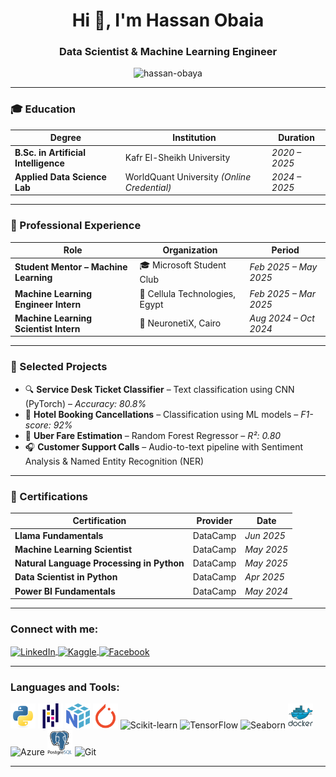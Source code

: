 <h1 align="center">Hi 👋, I'm Hassan Obaia</h1>
<h3 align="center">Data Scientist & Machine Learning Engineer</h3>

<p align="center">
  <img src="https://komarev.com/ghpvc/?username=hassan-obaya&label=Profile%20views&color=0e75b6&style=flat" alt="hassan-obaya" />
</p>


---
### 🎓 Education
| Degree | Institution | Duration |
|--------|-------------|----------|
| **B.Sc. in Artificial Intelligence** | Kafr El-Sheikh University | *2020 – 2025* |
| **Applied Data Science Lab** | WorldQuant University *(Online Credential)* | *2024 – 2025* |

---

### 💼 Professional Experience
| Role | Organization | Period |
|------|--------------|--------|
| **Student Mentor – Machine Learning** | 🎓 Microsoft Student Club | *Feb 2025 – May 2025* |
| **Machine Learning Engineer Intern** | 🏢 Cellula Technologies, Egypt | *Feb 2025 – Mar 2025* |
| **Machine Learning Scientist Intern** | 🧠 NeuronetiX, Cairo | *Aug 2024 – Oct 2024* |

---

### 🧠 Selected Projects
- 🔍 **Service Desk Ticket Classifier** – Text classification using CNN (PyTorch) – *Accuracy: 80.8%*
- 🏨 **Hotel Booking Cancellations** – Classification using ML models – *F1-score: 92%*
- 🚕 **Uber Fare Estimation** – Random Forest Regressor – *R²: 0.80*
- 🎧 **Customer Support Calls** – Audio-to-text pipeline with Sentiment Analysis & Named Entity Recognition (NER)

---

### 📜 Certifications
| Certification | Provider | Date |
|---------------|----------|------|
| **Llama Fundamentals** | DataCamp | *Jun 2025* |
| **Machine Learning Scientist** | DataCamp | *May 2025* |
| **Natural Language Processing in Python** | DataCamp | *May 2025* |
| **Data Scientist in Python** | DataCamp | *Apr 2025* |
| **Power BI Fundamentals** | DataCamp | *May 2024* |

---

<h3 align="left">Connect with me:</h3>
<p align="left">
  <a href="https://linkedin.com/in/hassan-obaya" target="blank">
    <img align="center" src="https://raw.githubusercontent.com/rahuldkjain/github-profile-readme-generator/master/src/images/icons/Social/linked-in-alt.svg" alt="LinkedIn" height="30" width="40" />
  </a>
  <a href="https://www.kaggle.com/hassanobaya" target="blank">
    <img align="center" src="https://raw.githubusercontent.com/rahuldkjain/github-profile-readme-generator/master/src/images/icons/Social/kaggle.svg" alt="Kaggle" height="30" width="40" />
  </a>
  <a href="https://www.facebook.com/hassanobaya00" target="blank">
    <img align="center" src="https://raw.githubusercontent.com/rahuldkjain/github-profile-readme-generator/master/src/images/icons/Social/facebook.svg" alt="Facebook" height="30" width="40" />
  </a>
</p>

---

<h3 align="left">Languages and Tools:</h3>
<p align="left">
  <img src="https://raw.githubusercontent.com/devicons/devicon/master/icons/python/python-original.svg" alt="Python" width="40" height="40"/>
  <img src="https://raw.githubusercontent.com/devicons/devicon/master/icons/pandas/pandas-original.svg" alt="Pandas" width="40" height="40"/>
  <img src="https://raw.githubusercontent.com/devicons/devicon/master/icons/numpy/numpy-original.svg" alt="NumPy" width="40" height="40"/>
  <img src="https://raw.githubusercontent.com/devicons/devicon/master/icons/pytorch/pytorch-original.svg" alt="PyTorch" width="40" height="40"/>
  <img src="https://upload.wikimedia.org/wikipedia/commons/0/05/Scikit_learn_logo_small.svg" alt="Scikit-learn" width="40" height="40"/>
  <img src="https://www.vectorlogo.zone/logos/tensorflow/tensorflow-icon.svg" alt="TensorFlow" width="40" height="40"/>
  <img src="https://seaborn.pydata.org/_images/logo-mark-lightbg.svg" alt="Seaborn" width="40" height="40"/>
  <img src="https://raw.githubusercontent.com/devicons/devicon/master/icons/docker/docker-original-wordmark.svg" alt="Docker" width="40" height="40"/>
  <img src="https://www.vectorlogo.zone/logos/microsoft_azure/microsoft_azure-icon.svg" alt="Azure" width="40" height="40"/>
  <img src="https://raw.githubusercontent.com/devicons/devicon/master/icons/postgresql/postgresql-original-wordmark.svg" alt="PostgreSQL" width="40" height="40"/>
  <img src="https://www.vectorlogo.zone/logos/git-scm/git-scm-icon.svg" alt="Git" width="40" height="40"/>
</p>

---


